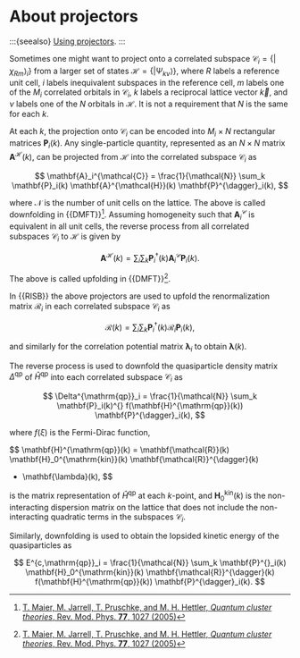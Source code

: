 # About projectors

:::{seealso}
[Using projectors](../how-to/projectors.md).
:::

Sometimes one might want to project onto a correlated subspace 
$\mathcal{C}_i = \{ |\chi_{Rm} \rangle_i \}$ from a larger set of states 
$\mathcal{H} = \{ |\Psi_{k \nu} \rangle \}$, where $R$ labels a reference 
unit cell, $i$ labels inequivalent subspaces in the reference cell, $m$ labels
one of the $M_i$ correlated orbitals in $\mathcal{C}_i$, $k$ labels a reciprocal 
lattice vector $\vec{k}$, and $\nu$ labels one of the $N$ orbitals in 
$\mathcal{H}$. It is not a requirement that $N$ is the same for each $k$. 

At each $k$, the projection onto $\mathcal{C}_i$ can be encoded into 
$M_i \times N$ rectangular matrices $\mathbf{P}_i(k)$. Any single-particle 
quantity, represented as an $N \times N$ matrix $\mathbf{A}^{\mathcal{H}}(k)$, 
can be projected from $\mathcal{H}$ into the correlated subspace 
$\mathcal{C}_i$ as

$$
\mathbf{A}_i^{\mathcal{C}} = \frac{1}{\mathcal{N}} 
\sum_k \mathbf{P}_i(k) \mathbf{A}^{\mathcal{H}}(k) \mathbf{P}^{\dagger}_i(k),
$$

where $\mathcal{N}$ is the number of unit cells on the lattice. The above is 
called downfolding in {{DMFT}}[^Maier2005]. Assuming homogeneity such that 
$\mathbf{A}_i^{\mathcal{C}}$ is equivalent in all unit cells, the reverse 
process from all correlated subspaces $\mathcal{C}_i$ to $\mathcal{H}$ is 
given by

$$
\mathbf{A}^{\mathcal{H}}(k) = \sum_i 
\sum_k \mathbf{P}^{\dagger}_i(k) \mathbf{A}_i^{\mathcal{C}} \mathbf{P}_i(k).
$$

The above is called upfolding in {{DMFT}}[^Maier2005].

In {{RISB}} the above projectors are used to upfold the renormalization 
matrix $\mathbf{\mathcal{R}}_i$ in each correlated subspace $\mathcal{C}_i$ as

$$
\mathbf{\mathcal{R}}(k) = \sum_i \sum_k \mathbf{P}^{\dagger}_i(k) 
\mathbf{\mathcal{R}}_i 
\mathbf{P}^{}_i(k),
$$

and similarly for the correlation potential matrix 
$\mathbf{\lambda}_i$ to obtain $\mathbf{\lambda}(k)$. 

The reverse process is used to downfold the quasiparticle density matrix 
$\Delta^{\mathrm{qp}}$ of $\hat{H}^{\mathrm{qp}}$ into each correlated 
subspace $\mathcal{C}_i$ as

$$
\Delta^{\mathrm{qp}}_i = \frac{1}{\mathcal{N}} \sum_k
\mathbf{P}_i(k)^{} f(\mathbf{H}^{\mathrm{qp}}(k)) \mathbf{P}^{\dagger}_i(k),
$$

where $f(\xi)$ is the Fermi-Dirac function, 

$$
\mathbf{H}^{\mathrm{qp}}(k) = \mathbf{\mathcal{R}}(k) 
\mathbf{H}_0^{\mathrm{kin}}(k) \mathbf{\mathcal{R}}^{\dagger}(k)
+ \mathbf{\lambda}(k),
$$

is the matrix representation of $\hat{H}^{\mathrm{qp}}$ at each $k$-point, 
and $\mathbf{H}_{0}^{\mathrm{kin}}(k)$ is the non-interacting dispersion 
matrix on the lattice that does not include the non-interacting quadratic 
terms in the subspaces $\mathcal{C}_i$.

Similarly, downfolding is used to obtain the lopsided kinetic energy of the 
quasiparticles as

$$
E^{c,\mathrm{qp}}_i = \frac{1}{\mathcal{N}} \sum_k 
\mathbf{P}^{}_i(k) \mathbf{H}_0^{\mathrm{kin}}(k) 
\mathbf{\mathcal{R}}^{\dagger}(k) f(\mathbf{H}^{\mathrm{qp}}(k)) 
\mathbf{P}^{\dagger}_i(k).
$$

[^Maier2005]: [T. Maier, M. Jarrell, T. Pruschke, and M. H. Hettler, 
*Quantum cluster theories*, 
Rev. Mod. Phys. **77**, 1027 (2005)](https://doi.org/10.1016/j.cpc.2015.04.023)